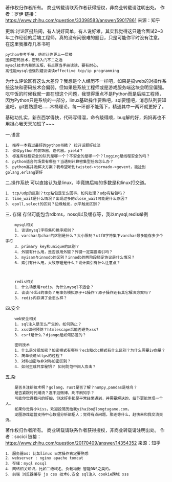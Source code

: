 著作权归作者所有。
商业转载请联系作者获得授权，非商业转载请注明出处。
作者：罗伊
链接：https://www.zhihu.com/question/33398583/answer/59017861
来源：知乎

更新:讨论区挺热闹，有人说好简单，有人说好难，其实我觉得这只适合面试2~3年工作经验的后端工程师。真的没有问很难的题目，只是可能你平时没有注意。
在这里我推荐几本书吧

	python参考手册，绝对让你更上一层楼
	图解密码技术，密码入门不二之选
	mysql技术内幕第五版，有点厚当手册读读，要有耐心，
	高性能mysql也强烈建议读读effective tcp/ip programming

为什么评论区有这么大差异？我想是个人经历不一样吧，如果是搞web的对操作系统这块和密码技术会偏弱，但如果是系统工程师或是游戏服务端这块会明显偏强。吃午饭的时候我就一直在想这个问题，我觉得重点不是Python而是后端工程师，因为Python只是系统的一部分，linux基础操作要熟吧，sql要懂吧，消息队列要知道吧，git要熟悉吧......木桶理论，每一环都不能落下，精通其中一两环就更好了。

基础功扎实，新东西学得快，代码写得溜，命令敲得顺，bug解的好，妈妈再也不用担心我天天加班了~~~

一.语言   

	1. 推荐一本看过最好的python书籍？ 拉开话题好扯淡 
	2. 谈谈python的装饰器，迭代器，yield？ 
	3. 标准库线程安全的队列是哪一个？不安全的是哪一个？logging是线程安全的吗？ 
	4. python适合的场景有哪些？当遇到计算密集型任务怎么办？ 
	5. python高并发解决方案？我希望听到twisted->tornado->gevent，能扯到golang,erlang更好

二.操作系统 可以直接认为是linux，毕竟搞后端的多数是和linux打交道。 

	1. tcp/udp的区别？tcp粘包是怎么回事，如何处理？udp有粘包吗？ 
	2. time_wait是什么情况？出现过多的close_wait可能是什么原因？ 
	3. epoll,select的区别？边缘触发，水平触发区别？


三. 存储 存储可能包含rdbms，nosql以及缓存等，我以mysql,redis举例  
 		 
		mysql相关 
		1. 谈谈mysql字符集和排序规则？ 
		2. varchar与char的区别是什么？大小限制？utf8字符集下varchar最多能存多少个字符 
		3. primary key和unique的区别？ 
		4. 外键有什么用，是否该用外键？外键一定需要索引吗？ 
		5. myisam与innodb的区别？innodb的两阶段锁定协议是什么情况？ 
		6. 索引有什么用，大致原理是什么？设计索引有什么注意点？ 
		
		

		redis相关 
		1. 什么场景用redis，为什么mysql不适合？ 
		2. 谈谈redis的事务？用事务模拟原子+1操作？原子操作还有其它解决方案吗？ 
		3. redis内存满了会怎么样？


四.安全 

		web安全相关 
		1. sql注入是怎么产生的，如何防止？ 
		2. xss如何预防？htmlescape后能否避免xss? 
		3. csrf是什么？django是如何防范的？ 

		密码技术 
		1. 什么是分组加密？加密模式有哪些？ecb和cbc模式有什么区别？为什么需要iv向量？ 
		2. 简单说说https的过程？ 
		3. 对称加密与非对称加密区别？ 
		4. 如何生成共享秘钥？ 如何防范中间人攻击？

五.杂 

		是否关注新技术啊？golang，rust是否了解？numpy,pandas是啥鸟？ 
		是否紧跟时代潮流？逛不逛微博，刷不刷知乎？ 
		可能你觉得我问的好细，但这好多都是平常经常遇到，并需要解决的，细节更能体现一个人。
		如果你觉得小kiss，欢迎投简历给我yihaibo@longtugame.com，
		龙图游戏运营支持中心数据分析部招人；觉得有点问题，那还等什么，赶快来和我交流交流。



著作权归作者所有。
商业转载请联系作者获得授权，非商业转载请注明出处。
作者：socici
链接：https://www.zhihu.com/question/20170409/answer/14354352
来源：知乎

	1. 服务器os: 比如linux 日常操作肯定要熟悉
	2. webserver : nginx apache tomcat
	3. 存储：myql nosql
	4. 网络相关知识，比如二级域名、负载均衡 智能DNS之类的。
	5. 前端 浏览器缓存 js css 技术6.安全 sql注入 cookie跨域 xss